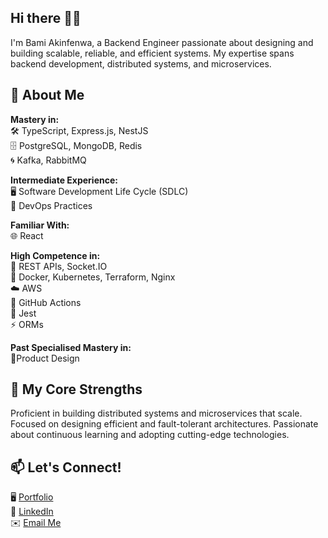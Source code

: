 ## Hi there 👋🏾

I'm Bami Akinfenwa, a Backend Engineer passionate about designing and building scalable, reliable, and efficient systems. My expertise spans backend development, distributed systems, and microservices.

## 🚀 About Me
**Mastery in:** <br>
🛠️ TypeScript, Express.js, NestJS <br>
🗄️ PostgreSQL, MongoDB, Redis <br>
🌀 Kafka, RabbitMQ

**Intermediate Experience:** <br>
🖥️ Software Development Life Cycle (SDLC) <br>
🔄 DevOps Practices

**Familiar With:** <br>
🌐 React

**High Competence in:** <br>
🔗 REST APIs, Socket.IO <br>
🧩 Docker, Kubernetes, Terraform, Nginx <br>
☁️ AWS <br>
🔧 GitHub Actions <br>
🧪 Jest <br>
⚡ ORMs <br>

**Past Specialised Mastery in:** <br>
🎨Product Design

## 🌟 My Core Strengths
Proficient in building distributed systems and microservices that scale.
Focused on designing efficient and fault-tolerant architectures.
Passionate about continuous learning and adopting cutting-edge technologies.

## 📫 Let's Connect!
🖥️ [Portfolio](https://bami.vercel.app) <br>
💼 [LinkedIn](https://linkedin.com/in/bamiakins)  <br>
✉️ [Email Me](mailto:bamiakinfenwa@gmail.com)  

<!--
**Bamiakins/bamiakins** is a ✨ _special_ ✨ repository because its `README.md` (this file) appears on your GitHub profile.

Here are some ideas to get you started:

- 🔭 I’m currently working on ...
- 🌱 I’m currently learning ...
- 👯 I’m looking to collaborate on ...
- 🤔 I’m looking for help with ...
- 💬 Ask me about ...
- 📫 How to reach me: ...
- 😄 Pronouns: ...
- ⚡ Fun fact: ...
-->
